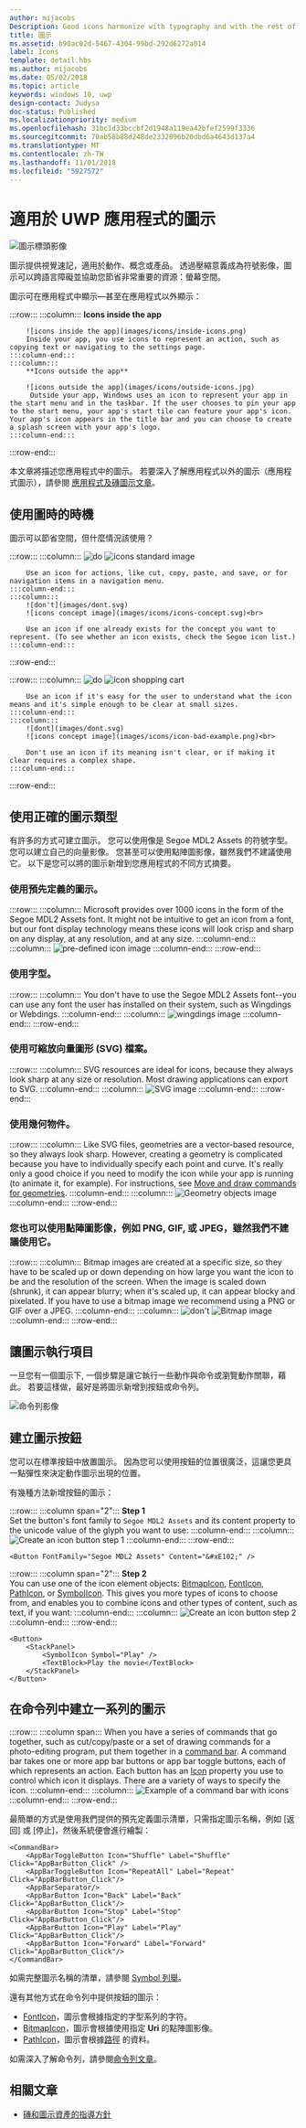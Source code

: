 ```yaml
---
author: mijacobs
Description: Good icons harmonize with typography and with the rest of the design language. They don’t mix metaphors, and they communicate only what’s needed, as speedily and simply as possible.
title: 圖示
ms.assetid: b90ac02d-5467-4304-99bd-292d6272a014
label: Icons
template: detail.hbs
ms.author: mijacobs
ms.date: 05/02/2018
ms.topic: article
keywords: windows 10, uwp
design-contact: Judysa
doc-status: Published
ms.localizationpriority: medium
ms.openlocfilehash: 31bc1d33bccbf2d1948a119ea42bfef2599f3336
ms.sourcegitcommit: 70ab58b88d248de2332096b20dbd6a4643d137a4
ms.translationtype: MT
ms.contentlocale: zh-TW
ms.lasthandoff: 11/01/2018
ms.locfileid: "5927572"
---
```

# <a name="icons-for-uwp-apps"></a>適用於 UWP 應用程式的圖示

![圖示標頭影像](images/icons/header-icons.png)

圖示提供視覺速記，適用於動作、概念或產品。 透過壓縮意義成為符號影像，圖示可以跨語言障礙並協助您節省非常重要的資源：螢幕空間。 

圖示可在應用程式中顯示—甚至在應用程式以外顯示： 

:::row:::
    :::column:::
        **Icons inside the app**

        ![icons inside the app](images/icons/inside-icons.png)
        Inside your app, you use icons to represent an action, such as copying text or navigating to the settings page.
    :::column-end:::
    :::column:::
        **Icons outside the app**

        ![icons outside the app](images/icons/outside-icons.jpg)
         Outside your app, Windows uses an icon to represent your app in the start menu and in the taskbar. If the user chooses to pin your app to the start menu, your app's start tile can feature your app's icon. Your app's icon appears in the title bar and you can choose to create a splash screen with your app's logo.
    :::column-end:::
:::row-end:::

本文章將描述您應用程式中的圖示。 若要深入了解應用程式以外的圖示（應用程式圖示），請參閱 [應用程式及磚圖示文章](/windows/uwp/design/shell/tiles-and-notifications/app-assets)。

## <a name="when-to-use-icons"></a>使用圖時的時機

圖示可以節省空間，但什麼情況該使用？ 

:::row:::
    :::column:::
        ![do](images/do.svg)
        ![icons standard image](images/icons/icons-standard.svg)<br>

        Use an icon for actions, like cut, copy, paste, and save, or for navigation items in a navigation menu.
    :::column-end:::
    :::column:::
        ![don't](images/dont.svg)
        ![icons concept image](images/icons/icons-concept.svg)<br>

        Use an icon if one already exists for the concept you want to represent. (To see whether an icon exists, check the Segoe icon list.)
    :::column-end:::
:::row-end:::

:::row:::
    :::column:::
        ![do](images/do.svg)
        ![icon shopping cart](images/icons/icon-shopping-cart.svg)<br>

        Use an icon if it's easy for the user to understand what the icon means and it's simple enough to be clear at small sizes.
    :::column-end:::
    :::column:::
        ![dont](images/dont.svg)
        ![icons concept image](images/icons/icon-bad-example.png)<br>

        Don't use an icon if its meaning isn't clear, or if making it clear requires a complex shape.
    :::column-end:::
:::row-end:::



## <a name="using-the-right-type-of-icon"></a>使用正確的圖示類型

有許多的方式可建立圖示。 您可以使用像是 Segoe MDL2 Assets 的符號字型。 您可以建立自己的向量影像。 您甚至可以使用點陣圖影像，雖然我們不建議使用它。 以下是您可以將的圖示新增到您應用程式的不同方式摘要。 

### <a name="use-a-predefined-icon"></a>使用預先定義的圖示。
:::row:::
    :::column:::
        Microsoft provides over 1000 icons in the form of the Segoe MDL2 Assets font. It might not be intuitive to get an icon from a font, but our font display technology means these icons will look crisp and sharp on any display, at any resolution, and at any size. 
    :::column-end:::
    :::column:::
        ![pre-defined icon image](images/icons/predefined-icon.png)
    :::column-end:::
:::row-end:::

### <a name="use-a-font"></a>使用字型。
:::row:::
    :::column:::
        You don't have to use the Segoe MDL2 Assets font--you can use any font the user has installed on their system, such as Wingdings or Webdings.
    :::column-end:::
    :::column:::
        ![wingdings image](images/icons/wingdings.png)
    :::column-end:::
:::row-end:::

### <a name="use-a-scalable-vector-graphics-svg-file"></a>使用可縮放向量圖形 (SVG) 檔案。
:::row:::
    :::column:::
        SVG resources are ideal for icons, because they always look sharp at any size or resolution. Most drawing applications can export to SVG. 
    :::column-end:::
    :::column:::
        ![SVG image](images/icons/icon-scale.gif)
    :::column-end:::
:::row-end:::

### <a name="use-geometry-objects"></a>使用幾何物件。
:::row:::
    :::column:::
        Like SVG files, geometries are a vector-based resource, so they always look sharp. However, creating a geometry is complicated because you have to individually specify each point and curve. It's really only a good choice if you need to modify the icon while your app is running (to animate it, for example). For instructions, see [Move and draw commands for geometries](../../xaml-platform/move-draw-commands-syntax.md). 
    :::column-end:::
    :::column:::
        ![Geometry objects image](images/icons/geometry-objects.png)
    :::column-end:::
:::row-end:::

### <a name="you-can-also-use-a-bitmap-image-such-as-png-gif-or-jpeg-although-we-dont-recommend-it"></a>您也可以使用點陣圖影像，例如 PNG, GIF, 或 JPEG，雖然我們不建議使用它。
:::row:::
    :::column:::
        Bitmap images are created at a specific size, so they have to be scaled up or down depending on how large you want the icon to be and the resolution of the screen. When the image is scaled down (shrunk), it can appear blurry; when it's scaled up, it can appear blocky and pixelated. If you have to use a bitmap image we recommend using a PNG or GIF over a JPEG. 
    :::column-end:::
    :::column:::
        ![don't](images/dont.svg)
        ![Bitmap image](images/icons/bitmap-image.png)
    :::column-end:::
:::row-end:::

## <a name="make-the-icon-do-something"></a>讓圖示執行項目

一旦您有一個圖示下, 一個步驟是讓它執行一些動作與命令或瀏覽動作關聯，藉此。 若要這樣做，最好是將圖示新增到按鈕或命令列。 

![命令列影像](images/icons/app-bar-desktop.svg)

## <a name="create-an-icon-button"></a>建立圖示按鈕

您可以在標準按鈕中放置圖示。 因為您可以使用按鈕的位置很廣泛，這讓您更具一點彈性來決定動作圖示出現的位置。 

有幾種方法新增按鈕的圖示：

:::row:::
    :::column span="2":::
        <b>Step 1</b><br>
        Set the button's font family to `Segoe MDL2 Assets` and its content property to the unicode value of the glyph you want to use:
    :::column-end:::
    :::column:::
        ![Create an icon button step 1](images/icons/create-icon-step-1.svg)
    :::column-end:::
:::row-end:::

```xaml 
<Button FontFamily="Segoe MDL2 Assets" Content="&#xE102;" />
```

:::row:::
    :::column span="2":::
        <b>Step 2</b><br>
        You can use one of the icon element objects: [BitmapIcon](https://docs.microsoft.com/uwp/api/windows.ui.xaml.controls.bitmapicon),
        [FontIcon](https://docs.microsoft.com/uwp/api/windows.ui.xaml.controls.fonticon), 
        [PathIcon](https://docs.microsoft.com/uwp/api/windows.ui.xaml.controls.pathicon), or
        [SymbolIcon](https://docs.microsoft.com/uwp/api/windows.ui.xaml.controls.symbolicon). This gives you more types of icons to choose from, and enables you to combine icons and other types of content, such as text, if you want:
    :::column-end:::
    :::column:::
        ![Create an icon button step 2](images/icons/icon-text-step-2.svg)
    :::column-end:::
:::row-end:::

```xaml 
<Button>
    <StackPanel>
        <SymbolIcon Symbol="Play" />
        <TextBlock>Play the movie</TextBlock>
    </StackPanel>
</Button>
```

## <a name="create-a-series-of-icons-in-a-command-bar"></a>在命令列中建立一系列的圖示

:::row:::
    :::column span:::
        When you have a series of commands that go together, such as cut/copy/paste or a set of drawing commands for a photo-editing program, put them together in a [command bar](../controls-and-patterns/app-bars.md). A command bar takes one or more app bar buttons or app bar toggle buttons, each of which represents an action. Each button has an [Icon](https://docs.microsoft.com/en-us/uwp/api/windows.ui.xaml.controls.appbarbutton#Windows_UI_Xaml_Controls_AppBarButton_Icon) property you use to control which icon it displays. There are a variety of ways to specify the icon. 
    :::column-end:::
    :::column:::
        ![Example of a command bar with icons](images/icons/create-icon-command-bar.svg)
    :::column-end:::
:::row-end:::

最簡單的方式是使用我們提供的預先定義圖示清單，只需指定圖示名稱，例如 [返回] 或 [停止]，然後系統便會進行繪製： 

``` xaml
<CommandBar>
    <AppBarToggleButton Icon="Shuffle" Label="Shuffle" Click="AppBarButton_Click" />
    <AppBarToggleButton Icon="RepeatAll" Label="Repeat" Click="AppBarButton_Click"/>
    <AppBarSeparator/>
    <AppBarButton Icon="Back" Label="Back" Click="AppBarButton_Click"/>
    <AppBarButton Icon="Stop" Label="Stop" Click="AppBarButton_Click"/>
    <AppBarButton Icon="Play" Label="Play" Click="AppBarButton_Click"/>
    <AppBarButton Icon="Forward" Label="Forward" Click="AppBarButton_Click"/>
</CommandBar>

```
如需完整圖示名稱的清單，請參閱 [Symbol 列舉](https://docs.microsoft.com/uwp/api/windows.ui.xaml.controls.symbol)。 

還有其他方式在命令列中提供按鈕的圖示：

+ [FontIcon](https://docs.microsoft.com/uwp/api/windows.ui.xaml.controls.fonticon)，圖示會根據指定的字型系列的字符。
+ [BitmapIcon](https://docs.microsoft.com/uwp/api/windows.ui.xaml.controls.bitmapicon)，圖示會根據使用指定 **Uri** 的點陣圖影像。
+ [PathIcon](https://docs.microsoft.com/uwp/api/windows.ui.xaml.controls.pathicon)，圖示會根據[路徑](/uwp/api/windows.ui.xaml.shapes.path) 的資料。

如需深入了解命令列，請參閱[命令列文章](../controls-and-patterns/app-bars.md)。 



## <a name="related-articles"></a>相關文章

* [磚和圖示資產的指導方針](../shell/tiles-and-notifications/app-assets.md)
